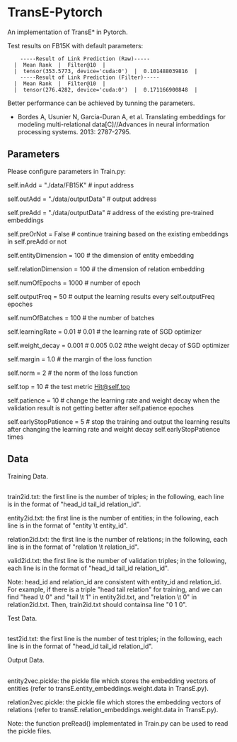 # TransE-Pytorch
An implementation of TransE* in Pytorch.

Test results on FB15K with default parameters:

        -----Result of Link Prediction (Raw)-----
      |  Mean Rank  |  Filter@10  |
      |  tensor(353.5773, device='cuda:0')  |  0.101488039816  |
        -----Result of Link Prediction (Filter)-----
      |  Mean Rank  |  Filter@10  |
      |  tensor(276.4282, device='cuda:0')  |  0.171166900848  |

Better performance can be achieved by tunning the parameters.

* Bordes A, Usunier N, Garcia-Duran A, et al. Translating embeddings for modeling multi-relational data[C]//Advances in neural information processing systems. 2013: 2787-2795.


Parameters
-

Please configure parameters in Train.py:

self.inAdd = "./data/FB15K"  # input address

self.outAdd = "./data/outputData"  # output address

self.preAdd = "./data/outputData"  # address of the existing pre-trained embeddings

self.preOrNot = False  # continue training based on the existing embeddings in self.preAdd or not

self.entityDimension = 100  # the dimension of entity embedding

self.relationDimension = 100  # the dimension of relation embedding

self.numOfEpochs = 1000  # number of epoch

self.outputFreq = 50  # output the learning results every self.outputFreq epoches

self.numOfBatches = 100  # the number of batches

self.learningRate = 0.01  # 0.01  # the learning rate of SGD optimizer

self.weight_decay = 0.001  # 0.005  0.02  #the weight decay of SGD optimizer

self.margin = 1.0  # the margin of the loss function

self.norm = 2  # the norm of the loss function

self.top = 10  # the test metric Hit@self.top

self.patience = 10  # change the learning rate and weight decay when the validation result is not getting better after self.patience epoches

self.earlyStopPatience = 5  # stop the training and output the learning results after changing the learning rate and weight decay self.earlyStopPatience times


Data
-

Training Data.
##

train2id.txt: the first line is the number of triples; in the following, each line is in the format of "head_id tail_id relation_id".

entity2id.txt: the first line is the number of entities; in the following, each line is in the format of "entity \t entity_id".

relation2id.txt: the first line is the number of relations; in the following, each line is in the format of "relation \t relation_id".

valid2id.txt: the first line is the number of validation triples; in the following, each line is in the format of "head_id tail_id relation_id".

Note: head_id and relation_id are consistent with entity_id and relation_id. For example, if there is a triple "head tail relation" for training, and we can find "head \t 0" and "tail \t 1" in entity2id.txt, and "relation \t 0" in relation2id.txt. Then, train2id.txt should containsa line "0 1 0".


Test Data.
##

test2id.txt: the first line is the number of test triples; in the following, each line is in the format of "head_id tail_id relation_id".

Output Data.
##

entity2vec.pickle: the pickle file which stores the embedding vectors of entities (refer to transE.entity_embeddings.weight.data in TransE.py).

relation2vec.pickle: the pickle file which stores the embedding vectors of relations (refer to transE.relation_embeddings.weight.data in TransE.py).

Note: the function preRead() implementated in Train.py can be used to read the pickle files.
